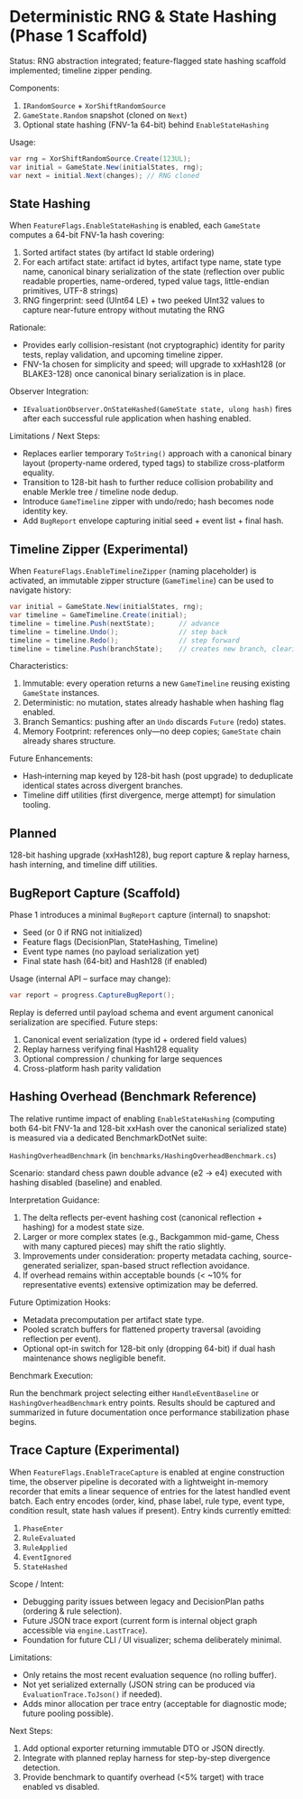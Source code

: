 # Deterministic RNG & State Hashing (Phase 1 Scaffold)

Status: RNG abstraction integrated; feature-flagged state hashing scaffold implemented; timeline zipper pending.

Components:

1. `IRandomSource` + `XorShiftRandomSource`
2. `GameState.Random` snapshot (cloned on `Next`)
3. Optional state hashing (FNV-1a 64-bit) behind `EnableStateHashing`

Usage:

```csharp
var rng = XorShiftRandomSource.Create(123UL);
var initial = GameState.New(initialStates, rng);
var next = initial.Next(changes); // RNG cloned
```

## State Hashing

When `FeatureFlags.EnableStateHashing` is enabled, each `GameState` computes a 64-bit FNV-1a hash covering:

1. Sorted artifact states (by artifact Id stable ordering)
2. For each artifact state: artifact id bytes, artifact type name, state type name, canonical binary serialization of the state (reflection over public readable properties, name-ordered, typed value tags, little-endian primitives, UTF-8 strings)
3. RNG fingerprint: seed (UInt64 LE) + two peeked UInt32 values to capture near-future entropy without mutating the RNG

Rationale:

- Provides early collision-resistant (not cryptographic) identity for parity tests, replay validation, and upcoming timeline zipper.
- FNV-1a chosen for simplicity and speed; will upgrade to xxHash128 (or BLAKE3-128) once canonical binary serialization is in place.

Observer Integration:

- `IEvaluationObserver.OnStateHashed(GameState state, ulong hash)` fires after each successful rule application when hashing enabled.

Limitations / Next Steps:

- Replaces earlier temporary `ToString()` approach with a canonical binary layout (property-name ordered, typed tags) to stabilize cross-platform equality.
- Transition to 128-bit hash to further reduce collision probability and enable Merkle tree / timeline node dedup.
- Introduce `GameTimeline` zipper with undo/redo; hash becomes node identity key.
- Add `BugReport` envelope capturing initial seed + event list + final hash.

## Timeline Zipper (Experimental)

When `FeatureFlags.EnableTimelineZipper` (naming placeholder) is activated, an immutable zipper structure (`GameTimeline`) can be used to navigate history:

```csharp
var initial = GameState.New(initialStates, rng);
var timeline = GameTimeline.Create(initial);
timeline = timeline.Push(nextState);      // advance
timeline = timeline.Undo();               // step back
timeline = timeline.Redo();               // step forward
timeline = timeline.Push(branchState);    // creates new branch, clearing redo stack
```

Characteristics:

1. Immutable: every operation returns a new `GameTimeline` reusing existing `GameState` instances.
2. Deterministic: no mutation, states already hashable when hashing flag enabled.
3. Branch Semantics: pushing after an `Undo` discards `Future` (redo) states.
4. Memory Footprint: references only—no deep copies; `GameState` chain already shares structure.

Future Enhancements:

- Hash‑interning map keyed by 128-bit hash (post upgrade) to deduplicate identical states across divergent branches.
- Timeline diff utilities (first divergence, merge attempt) for simulation tooling.

## Planned

128-bit hashing upgrade (xxHash128), bug report capture & replay harness, hash interning, and timeline diff utilities.

## BugReport Capture (Scaffold)

Phase 1 introduces a minimal `BugReport` capture (internal) to snapshot:

- Seed (or 0 if RNG not initialized)
- Feature flags (DecisionPlan, StateHashing, Timeline)
- Event type names (no payload serialization yet)
- Final state hash (64-bit) and Hash128 (if enabled)

Usage (internal API – surface may change):

```csharp
var report = progress.CaptureBugReport();
```

Replay is deferred until payload schema and event argument canonical serialization are specified. Future steps:

1. Canonical event serialization (type id + ordered field values)
2. Replay harness verifying final Hash128 equality
3. Optional compression / chunking for large sequences
4. Cross-platform hash parity validation

## Hashing Overhead (Benchmark Reference)

The relative runtime impact of enabling `EnableStateHashing` (computing both 64-bit FNV-1a and 128-bit xxHash
over the canonical serialized state) is measured via a dedicated BenchmarkDotNet suite:

`HashingOverheadBenchmark` (in `benchmarks/HashingOverheadBenchmark.cs`)

Scenario: standard chess pawn double advance (e2 -> e4) executed with hashing disabled (baseline) and enabled.

Interpretation Guidance:

1. The delta reflects per-event hashing cost (canonical reflection + hashing) for a modest state size.
2. Larger or more complex states (e.g., Backgammon mid-game, Chess with many captured pieces) may shift the ratio slightly.
3. Improvements under consideration: property metadata caching, source-generated serializer, span-based struct reflection avoidance.
4. If overhead remains within acceptable bounds (< ~10% for representative events) extensive optimization may be deferred.

Future Optimization Hooks:

- Metadata precomputation per artifact state type.
- Pooled scratch buffers for flattened property traversal (avoiding reflection per event).
- Optional opt-in switch for 128-bit only (dropping 64-bit) if dual hash maintenance shows negligible benefit.

Benchmark Execution:

Run the benchmark project selecting either `HandleEventBaseline` or `HashingOverheadBenchmark` entry points.
Results should be captured and summarized in future documentation once performance stabilization phase begins.

## Trace Capture (Experimental)

When `FeatureFlags.EnableTraceCapture` is enabled at engine construction time, the observer pipeline is
decorated with a lightweight in-memory recorder that emits a linear sequence of entries for the latest
handled event batch. Each entry encodes (order, kind, phase label, rule type, event type, condition result,
state hash values if present). Entry kinds currently emitted:

1. `PhaseEnter`
2. `RuleEvaluated`
3. `RuleApplied`
4. `EventIgnored`
5. `StateHashed`

Scope / Intent:

- Debugging parity issues between legacy and DecisionPlan paths (ordering & rule selection).
- Future JSON trace export (current form is internal object graph accessible via `engine.LastTrace`).
- Foundation for future CLI / UI visualizer; schema deliberately minimal.

Limitations:

- Only retains the most recent evaluation sequence (no rolling buffer).
- Not yet serialized externally (JSON string can be produced via `EvaluationTrace.ToJson()` if needed).
- Adds minor allocation per trace entry (acceptable for diagnostic mode; future pooling possible).

Next Steps:

1. Add optional exporter returning immutable DTO or JSON directly.
2. Integrate with planned replay harness for step-by-step divergence detection.
3. Provide benchmark to quantify overhead (<5% target) with trace enabled vs disabled.
